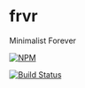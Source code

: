 frvr
=====

Minimalist Forever

[![NPM](https://nodei.co/npm/frvr.png?downloads=true)](https://nodei.co/npm/frvr/)

[![Build Status](https://secure.travis-ci.org/usishi/frvr.png)](http://travis-ci.org/usishi/frvr)